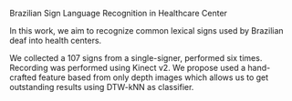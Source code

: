 Brazilian Sign Language Recognition in Healthcare Center

In this work, we aim to recognize common lexical signs used by Brazilian deaf into health centers.

We collected a 107 signs from a single-signer, performed six times. Recording was performed using Kinect v2. We propose used a hand-crafted feature based from only depth images which allows us to get outstanding results using DTW-kNN as classifier.
